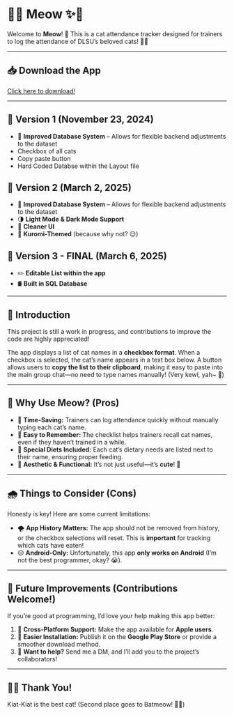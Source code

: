 # 💚✨ **Meow** ✨💚  

Welcome to **Meow**! 🌟 This is a cat attendance tracker designed for trainers to log the attendance of DLSU’s beloved cats! 🐾✨  

---

## **📥 Download the App**  
[Click here to download!](https://drive.google.com/file/d/1R_FgMdpv4Z28IVQ9ji8btBimWYFsnO2v/view?usp=sharing)  

---
## **📌 Version 1 (November 23, 2024)**  
- 📂 **Improved Database System** – Allows for flexible backend adjustments to the dataset  
- Checkbox of all cats
- Copy paste button
- Hard Coded Databse within the Layout file

## **📌 Version 2 (March 2, 2025)**  
- 📂 **Improved Database System** – Allows for flexible backend adjustments to the dataset  
- 🌗 **Light Mode & Dark Mode Support**  
- 🎨 **Cleaner UI**  
- 🖤 **Kuromi-Themed** (because why not? 😌)  


## **📌 Version 3  - FINAL (March 6, 2025)**  
- ✏️ **Editable List within the app**
- 🛢 **Built in SQL Database**  
---

## 🌷 **Introduction**  
This project is still a work in progress, and contributions to improve the code are highly appreciated!  

The app displays a list of cat names in a **checkbox format**. When a checkbox is selected, the cat’s name appears in a text box below. A button allows users to **copy the list to their clipboard**, making it easy to paste into the main group chat—no need to type names manually! (Very kewl, yah~ 🍬)  

---

## 🌟 **Why Use Meow? (Pros)**  
- 🌸 **Time-Saving:** Trainers can log attendance quickly without manually typing each cat’s name.  
- 🌼 **Easy to Remember:** The checklist helps trainers recall cat names, even if they haven’t trained in a while.  
- 🦋 **Special Diets Included:** Each cat’s dietary needs are listed next to their name, ensuring proper feeding.  
- 🌈 **Aesthetic & Functional:** It’s not just useful—it’s **cute**! 🐾  

---

## 🌧️ **Things to Consider (Cons)**  
Honesty is key! Here are some current limitations:  
- 🌪️ **App History Matters:** The app should not be removed from history, or the checkbox selections will reset. This is **important** for tracking which cats have eaten!  
- 😔 **Android-Only:** Unfortunately, this app **only works on Android** (I’m not the best programmer, okay? 😭).  

---

## 🎀 **Future Improvements (Contributions Welcome!)**  
If you’re good at programming, I’d love your help making this app better:  
1. 🐾 **Cross-Platform Support:** Make the app available for **Apple users**.  
2. 🌟 **Easier Installation:** Publish it on the **Google Play Store** or provide a smoother download method.  
3. 🐢 **Want to help?** Send me a DM, and I’ll add you to the project’s collaborators!  

---

## 🐻💌 **Thank You!**  
Kiat-Kiat is the best cat! (Second place goes to Batmeow! 🐾✨)  
